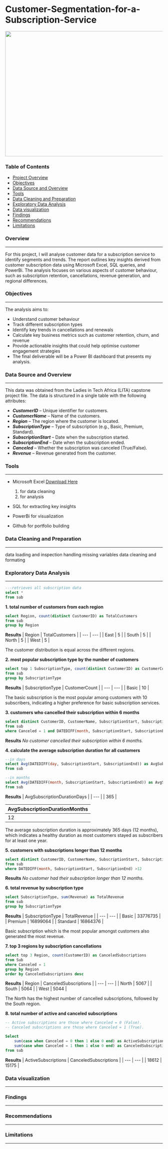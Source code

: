# Customer-Segmentation-for-a-Subscription-Service
<p align="center">
<img src="https://github.com/user-attachments/assets/e8e96962-dabb-4771-ac6d-124b05ed68ed" width="600" height="400">

### Table of Contents 
- [Project Overview](#project-overview)
- [Objectives](#objectives)
- [Data Source and Overview](#data-source-and-overview)
- [Tools](#tools)
- [Data Cleaning and Preparation](#data-cleaning-and-preparation)
- [Exploratory Data Analysis](#exploratory-data-analysis)
- [Data visualization](#data-visualization)
- [Findings](#findings)
- [Recommendations](#recommendations)
- [Limitations](#limitations)


### Overview
---
For this project, I will analyse customer data for a subscription service to identify segments and trends. The report outlines key insights derived from customer subscription data using Microsoft Excel, SQL queries, and PowerBi. The analysis focuses on various aspects of customer behaviour, such as subscription retention, cancellations, revenue generation, and regional differences.


### Objectives
---
The analysis aims to:
- Understand customer behaviour
- Track different subscription types
- Identify key trends in cancellations and renewals
- Calculate key business metrics such as customer retention, churn, and revenue
- Provide actionable insights that could help optimise customer engagement strategies
- The final deliverable will be a Power BI dashboard that presents my analysis. 


### Data Source and Overview
---
This data was obtained from the Ladies in Tech Africa (LITA) capstone project file. The data is structured in a single table with the following attributes:

- ***CustomerID*** – Unique identifier for customers.
- ***CustomerName*** – Name of the customers.
- ***Region*** – The region where the customer is located.
- ***SubscriptionType*** – Type of subscription (e.g., Basic, Premium, Standard).
- ***SubscriptionStart*** – Date when the subscription started.
- ***SubscriptionEnd*** – Date when the subscription ended.
- ***Canceled*** – Whether the subscription was canceled (True/False).
- ***Revenue*** – Revenue generated from the customer.


### Tools
---
- Microsoft Excel [Download Here](https://www.microsoft.com/es-es/)
  1. for data cleaning
  2. for analysis
     
- SQL for extracting key insights
- PowerBi for visualization
- Github for portfolio building

### Data Cleaning and Preparation
---
data loading and inspection
handling missing variables
data cleaning and formating

### Exploratory Data Analysis
---
````sql
---retrieves all subscription data
select *
from sub
````

**1. total number of customers from each region**
````sql
select Region, count(distinct CustomerID) as TotalCustomers
from sub
group by Region
````
**Results** 
| Region | TotalCustomers |
| --- | --- |
| East	| 5 | 
| South | 5 |
| North	| 5 |
| West	| 5 |

The customer distribution is equal across the different regions. 


**2. most popular subscription type by the number of customers**
````sql
select top 1 SubscriptionType, count(distinct CustomerID) as CustomerCount
from sub
group by SubscriptionType
````
**Results** 
| SubscriptionType | CustomerCount |
| --- | --- |
| Basic	| 10 |

The basic subscription is the most popular among customers with 10 subscribers, indicating a higher preference for basic subscription services.
	

**3. customers who cancelled their subscription within 6 months**
````sql 
select distinct CustomerID, CustomerName, SubscriptionStart, SubscriptionEnd 
from sub
where Canceled = 1 and DATEDIFF(month, SubscriptionStart, SubscriptionEnd)  <=6
````
**Results** 
*No customer cancelled their subscription within 6 months.*


**4. calculate the average subscription duration for all customers**
````sql
--in days
select Avg(DATEDIFF(day, SubscriptionStart, SubscriptionEnd)) as AvgSubscriptionDurationDays
from sub

--in months
select Avg(DATEDIFF(month, SubscriptionStart, SubscriptionEnd)) as AvgSubscriptionDurationMonths
from sub
````
**Results** 
| AvgSubscriptionDurationDays |
| --- |
| 365	|

| AvgSubscriptionDurationMonths |
| --- |
| 12	|

The average subscription duration is approximately 365 days (12 months), which indicates a healthy duration as most customers stayed as subscribers for at least one year.

**5. customers with subscriptions longer than 12 months**
````sql 
select distinct CustomerID, CustomerName, SubscriptionStart, SubscriptionEnd 
from sub
where DATEDIFF(month, SubscriptionStart, SubscriptionEnd) >12
````
**Results** 
*No customer had their subscription longer than 12 months.*


**6. total revenue by subscription type**
````sql
select SubscriptionType, sum(Revenue) as TotalRevenue 
from sub
group by SubscriptionType
````
**Results** 
| SubscriptionType | TotalRevenue  |
| --- | --- |
| Basic	| 33776735 |
| Premium	| 16899064 |
| Standard	| 16864376 |
	
Basic subscription which is the most popular amongst customers also generated the most revenue. 

**7. top 3 regions by subscription cancellations** 
````sql
select top 3 Region, count(CustomerID) as CanceledSubscriptions 
from Sub
where Canceled = 1
group by Region 
order by CanceledSubscriptions desc
````
**Results** 
| Region | CanceledSubscriptions |
| --- | --- |
| North	| 5067 |
| South | 5064 |
| West	| 5044 |

The North has the highest number of cancelled subscriptions, followed by the South region. 

**8. total number of active and canceled subscriptions** 
````sql
-- Active subscriptions are those where Canceled = 0 (False).
-- Canceled subscriptions are those where Canceled = 1 (True).

Select 
    sum(case when Canceled = 0 then 1 else 0 end) as ActiveSubscriptions,
    sum(case when Canceled = 1 then 1 else 0 end) as CanceledSubscriptions
from sub
````
**Results** 
| ActiveSubscriptions | CanceledSubscriptions |
| --- | --- |
| 18612	| 15175 |

### Data visualization
---

### Findings
---

### Recommendations 
---


### Limitations
---





